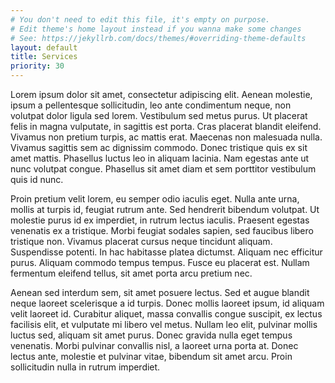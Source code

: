 ```yaml
---
# You don't need to edit this file, it's empty on purpose.
# Edit theme's home layout instead if you wanna make some changes
# See: https://jekyllrb.com/docs/themes/#overriding-theme-defaults
layout: default
title: Services
priority: 30
---
```


Lorem ipsum dolor sit amet, consectetur adipiscing elit. Aenean molestie, ipsum a pellentesque sollicitudin, leo ante condimentum neque, non volutpat dolor ligula sed lorem. Vestibulum sed metus purus. Ut placerat felis in magna vulputate, in sagittis est porta. Cras placerat blandit eleifend. Vivamus non pretium turpis, ac mattis erat. Maecenas non malesuada nulla. Vivamus sagittis sem ac dignissim commodo. Donec tristique quis ex sit amet mattis. Phasellus luctus leo in aliquam lacinia. Nam egestas ante ut nunc volutpat congue. Phasellus sit amet diam et sem porttitor vestibulum quis id nunc.

Proin pretium velit lorem, eu semper odio iaculis eget. Nulla ante urna, mollis at turpis id, feugiat rutrum ante. Sed hendrerit bibendum volutpat. Ut molestie purus id ex imperdiet, in rutrum lectus iaculis. Praesent egestas venenatis ex a tristique. Morbi feugiat sodales sapien, sed faucibus libero tristique non. Vivamus placerat cursus neque tincidunt aliquam. Suspendisse potenti. In hac habitasse platea dictumst. Aliquam nec efficitur purus. Aliquam commodo tempus tempus. Fusce eu placerat est. Nullam fermentum eleifend tellus, sit amet porta arcu pretium nec.

Aenean sed interdum sem, sit amet posuere lectus. Sed et augue blandit neque laoreet scelerisque a id turpis. Donec mollis laoreet ipsum, id aliquam velit laoreet id. Curabitur aliquet, massa convallis congue suscipit, ex lectus facilisis elit, et vulputate mi libero vel metus. Nullam leo elit, pulvinar mollis luctus sed, aliquam sit amet purus. Donec gravida nulla eget tempus venenatis. Morbi pulvinar convallis nisl, a laoreet urna porta at. Donec lectus ante, molestie et pulvinar vitae, bibendum sit amet arcu. Proin sollicitudin nulla in rutrum imperdiet.
